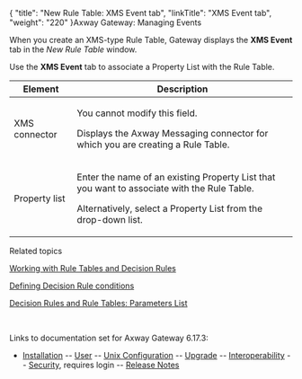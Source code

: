 {
    "title": "New Rule Table: XMS Event tab",
    "linkTitle": "XMS Event tab",
    "weight": "220"
}<span class="mc-variable axway_variables.Component_Long_Name variable">Axway Gateway</span>: Managing Events

When you create an XMS-type Rule Table, Gateway displays the <span style="font-weight: bold;">XMS Event</span> tab in the <span style="font-style: italic;">New Rule Table</span> window.

Use the <span style="font-weight: bold;">XMS Event</span> tab to associate a Property List with the Rule Table.

<table>
         
         
         
   
   <thead>
      <tr>
<th class="HeadE-Column1-Header1">Element         </th>
<th class="HeadD-Column1-Header1">Description         </th>
      </tr>
   </thead>
   <tbody>
      <tr>
         <td><p>XMS connector</p>         </td>
         <td><p>You cannot modify this field.</p>
<p>Displays the Axway Messaging connector for which you are creating a Rule Table.</p>         </td>
      </tr>
      <tr>
         <td><p>Property list</p>         </td>
         <td><p>Enter the name of an existing Property List that you want to associate with the Rule Table.</p>
<p>Alternatively, select a Property List from the drop-down list.</p>         </td>
      </tr>
   </tbody>
</table>

Related topics

[Working with Rule Tables and Decision Rules](../../working_with_rule_tables_and_decision_rules(gui))

[Defining Decision Rule conditions](../../defining_decision_rule_conditions)

[Decision Rules and Rule Tables: Parameters List](../../working_with_decision_rules_cli/decision_rules_rule_tables_parameter_list)

 

Links to documentation set for Axway Gateway <span class="mc-variable axway_variables.Release_Number variable">6.17.3</span>:

-   [Installation](#) -- [User](#) -- [Unix Configuration](#) -- [Upgrade](#) -- [Interoperability](#) -- [Security](#), requires login -- [Release Notes](#)
